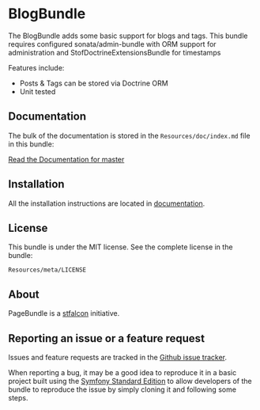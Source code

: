 BlogBundle
=============

The BlogBundle adds some basic support for blogs and tags.
This bundle requires configured sonata/admin-bundle with ORM support for administration
and StofDoctrineExtensionsBundle for timestamps

Features include:

- Posts & Tags can be stored via Doctrine ORM
- Unit tested


Documentation
-------------

The bulk of the documentation is stored in the `Resources/doc/index.md`
file in this bundle:

[Read the Documentation for master](https://github.com/stfalcon/BlogBundle/blob/master/Resources/doc/index.md)

Installation
------------

All the installation instructions are located in [documentation](https://github.com/stfalcon/BlogBundle/blob/master/Resources/doc/index.md).

License
-------

This bundle is under the MIT license. See the complete license in the bundle:

    Resources/meta/LICENSE

About
-----

PageBundle is a [stfalcon](https://github.com/stfalcon) initiative.

Reporting an issue or a feature request
---------------------------------------

Issues and feature requests are tracked in the [Github issue tracker](https://github.com/stfalcon/BlogBundle/issues).

When reporting a bug, it may be a good idea to reproduce it in a basic project
built using the [Symfony Standard Edition](https://github.com/symfony/symfony-standard)
to allow developers of the bundle to reproduce the issue by simply cloning it
and following some steps.